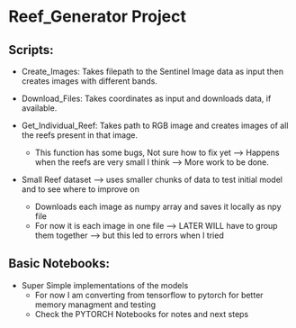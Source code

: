 # Reef_Generator Project

## Scripts:
- Create_Images: Takes filepath to the Sentinel Image data as input then creates images with different bands.
- Download_Files: Takes coordinates as input and downloads data, if available.
- Get_Individual_Reef: Takes path to RGB image and creates images of all the reefs present in that image.
    - This function has some bugs, Not sure how to fix yet --> Happens when the reefs are very small I think --> More work to be done.

- Small Reef dataset --> uses smaller chunks of data to test initial model and to see where to improve on
    - Downloads each image as numpy array and saves it locally as npy file 
    - For now it is each image in one file --> LATER WILL have to group them together --> but this led to errors when I tried

## Basic Notebooks:
- Super Simple implementations of the models 
    - For now I am converting from tensorflow to pytorch for better memory managment and testing
    - Check the PYTORCH Notebooks for notes and next steps